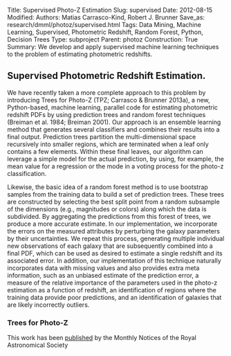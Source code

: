 Title: Supervised Photo-Z Estimation
Slug: supervised
Date: 2012-08-15
Modified: 
Authors: Matias Carrasco-Kind, Robert J. Brunner
Save_as: research/dmml/photoz/supervised.html
Tags: Data Mining, Machine Learning, Supervised, Photometric Redshift, Random Forest, Python, Decision Trees
Type: subproject
Parent: photoz
Construction: True
Summary: We develop and apply supervised machine learning techniques to the problem of estimating photometric redshifts.

## Supervised Photometric Redshift Estimation.

We have recently taken a more complete approach to this problem by
introducing Trees for Photo-Z (TPZ; Carrasco & Brunner 2013a), a new,
Python-based, machine learning, parallel code for estimating photometric
redshift PDFs by using prediction trees and random forest techniques
(Breiman et al. 1984; Breiman 2001). Our approach is an ensemble
learning method that generates several classifiers and combines their
results into a final output. Prediction trees partition the
multi-dimensional space recursively into smaller regions, which are
terminated when a leaf only contains a few elements. Within these final
leaves, our algorithm can leverage a simple model for the actual
prediction, by using, for example, the mean value for a regression or
the mode in a voting process for the photo-z classification.

Likewise, the basic idea of a random forest method is to use bootstrap
samples from the training data to build a set of prediction trees. These
trees are constructed by selecting the best split point from a random
subsample of the dimensions (e.g., magnitudes or colors) along which the
data is subdivided. By aggregating the predictions from this forest of
trees, we produce a more accurate estimate. In our implementation, we
incorporate the errors on the measured attributes by perturbing the
galaxy parameters by their uncertainties. We repeat this process,
generating multiple individual new observations of each galaxy that are
subsequently combined into a final PDF, which can be used as desired to
estimate a single redshift and its associated error. In addition, our
implementation of this technique naturally incorporates data with
missing values and also provides extra meta information, such as an
unbiased estimate of the prediction error, a measure of the relative
importance of the parameters used in the photo-z estimation as a
function of redshift, an identification of regions where the training
data provide poor predictions, and an identification of galaxies that
are likely incorrectly outliers.

### Trees for Photo-Z

This work has been
[published]({filename}/pages/research/dmml/photoz/TPZpaper.md) by the
Monthly Notices of the Royal Astronomical Society
